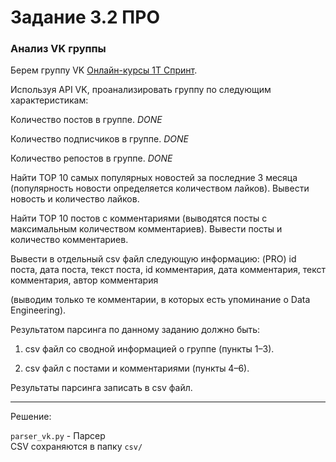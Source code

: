 # Задание 3.2 ПРО

### Анализ VK группы  

Берем группу VK  [Онлайн-курсы 1Т Спринт](https://vk.com/1tsprint).

Используя API VK, проанализировать группу по следующим характеристикам:

Количество постов в группе. *DONE*

Количество подписчиков в группе. *DONE*

Количество репостов в группе. *DONE*

Найти TOP 10 самых популярных новостей за последние 3 месяца (популярность новости определяется количеством лайков). Вывести новость и количество лайков.

Найти TOP 10 постов с комментариями (выводятся посты с максимальным количеством комментариев). Вывести посты и количество комментариев.

Вывести в отдельный csv файл следующую информацию: (PRO)
id поста, дата поста, текст поста, id комментария, дата комментария, текст комментария, автор комментария

(выводим только те комментарии, в которых есть упоминание о Data Engineering).

Результатом парсинга по данному заданию должно быть: 
1. csv файл со сводной информацией о группе (пункты 1–3).

2. csv файл с постами и комментариями (пункты 4–6).

Результаты парсинга записать в csv файл.


***
Решение:  

`parser_vk.py` - Парсер  
CSV сохраняются в папку `csv/`




